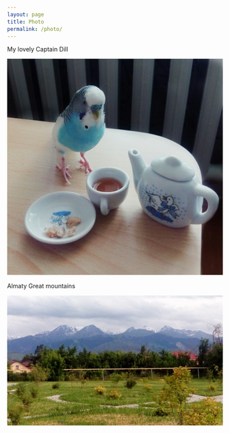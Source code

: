 ```yaml
---
layout: page
title: Photo
permalink: /photo/
---
```


My lovely Captain Dill

![_config.yml](https://github.com/aisens/aisens.github.io/blob/master/images/IMG_20160619_145749.jpg?raw=true)


Almaty Great mountains

![_config.yml](https://github.com/aisens/aisens.github.io/blob/master/images/IMG_20160621_182353.jpg?raw=true)
